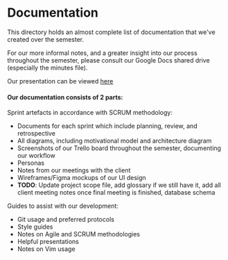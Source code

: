 
# Documentation

This directory holds an almost complete list of documentation that we've created over the semester. 

For our more informal notes, and a greater insight into our process throughout the semester, please consult our Google Docs shared drive (especially the minutes file).

Our presentation can be viewed [here](https://app.jinx.systems/u/jinxteam)

#### Our documentation consists of 2 parts:

Sprint artefacts in accordance with SCRUM methodology:
* Documents for each sprint which include planning, review, and retrospective
* All diagrams, including motivational model and architecture diagram
* Screenshots of our Trello board throughout the semester, documenting our workflow
* Personas
* Notes from our meetings with the client
* Wireframes/Figma mockups of our UI design
* **TODO**: Update project scope file, add glossary if we still have it, add all client meeting notes once final meeting is finished, database schema

Guides to assist with our development:
* Git usage and preferred protocols
* Style guides
* Notes on Agile and SCRUM methodologies
* Helpful presentations
* Notes on Vim usage

